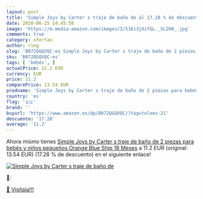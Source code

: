 ```yaml
---
layout: post
title: 'Simple Joys by Carter s traje de baño de al 17.28 % de descuento'
date: 2020-06-25 14:45:58
image: 'https://m.media-amazon.com/images/I/51Ki3jXifGL._SL200_.jpg'
comments: true
category: ofertas
author: ring
slug: 'B072QGQVQC-es Simple Joys by Carter s traje de baño de 2 piezas para...'
sku: 'B072QGQVQC-es'
tags: [ 'bebés', ]
actualPrice: 11.2 EUR
currency: EUR
price: 11.2
comparePrice: 13.54 EUR
prodname: 'Simple Joys by Carter s traje de baño de 2 piezas para bebés y niños pequeños  Orange Blue Ship  18 Meses'
country: 'es'
flag: '🇪🇸'
brand: ''
buyurl: 'https://www.amazon.es/dp/B072QGQVQC/?tag=tolees-21'
descuento: '17.28'
average: '11.2'
---
```


Ahora mismo tienes [Simple Joys by Carter s traje de baño de 2 piezas para bebés y niños pequeños  Orange Blue Ship  18 Meses](https://www.amazon.es/dp/B072QGQVQC/?tag=tolees-21) a 11.2 EUR (original: 13.54 EUR) (17.28 %  de descuento) en el siguiente enlace!

[![Simple Joys by Carter s traje de baño de](https://m.media-amazon.com/images/I/51Ki3jXifGL._SL200_.jpg)](https://www.amazon.es/dp/B072QGQVQC/?tag=tolees-21)

🔎:


[🛒 Visítala!!!](https://www.amazon.es/dp/B072QGQVQC/?tag=tolees-21)
